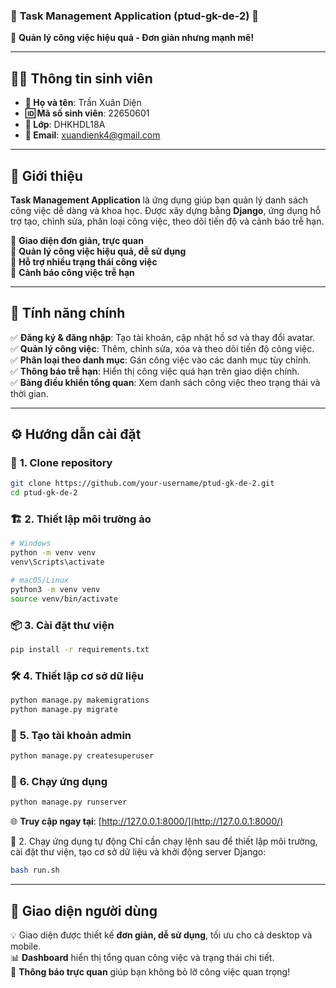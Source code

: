 ### 🌟 **Task Management Application (ptud-gk-de-2)** 🌟  

📌 **Quản lý công việc hiệu quả - Đơn giản nhưng mạnh mẽ!**  

---

## 🧑‍🎓 **Thông tin sinh viên**  
- **👤 Họ và tên**: Trần Xuân Diện  
- **🆔 Mã số sinh viên**: 22650601  
- **🏫 Lớp**: DHKHDL18A  
- **📧 Email**: xuandienk4@gmail.com  

---

## 🚀 **Giới thiệu**  
**Task Management Application** là ứng dụng giúp bạn quản lý danh sách công việc dễ dàng và khoa học. Được xây dựng bằng **Django**, ứng dụng hỗ trợ tạo, chỉnh sửa, phân loại công việc, theo dõi tiến độ và cảnh báo trễ hạn.  

🔹 **Giao diện đơn giản, trực quan**  
🔹 **Quản lý công việc hiệu quả, dễ sử dụng**  
🔹 **Hỗ trợ nhiều trạng thái công việc**  
🔹 **Cảnh báo công việc trễ hạn**  

---

## 🎯 **Tính năng chính**  
✅ **Đăng ký & đăng nhập**: Tạo tài khoản, cập nhật hồ sơ và thay đổi avatar.  
✅ **Quản lý công việc**: Thêm, chỉnh sửa, xóa và theo dõi tiến độ công việc.  
✅ **Phân loại theo danh mục**: Gán công việc vào các danh mục tùy chỉnh.  
✅ **Thông báo trễ hạn**: Hiển thị công việc quá hạn trên giao diện chính.  
✅ **Bảng điều khiển tổng quan**: Xem danh sách công việc theo trạng thái và thời gian.  

---

## ⚙️ **Hướng dẫn cài đặt**  

### 🔽 **1. Clone repository**  
```bash
git clone https://github.com/your-username/ptud-gk-de-2.git
cd ptud-gk-de-2
```

### 🏗 **2. Thiết lập môi trường ảo**  
```bash
# Windows
python -m venv venv
venv\Scripts\activate

# macOS/Linux
python3 -m venv venv
source venv/bin/activate
```

### 📦 **3. Cài đặt thư viện**  
```bash
pip install -r requirements.txt
```

### 🛠 **4. Thiết lập cơ sở dữ liệu**  
```bash
python manage.py makemigrations
python manage.py migrate
```

### 🔑 **5. Tạo tài khoản admin**  
```bash
python manage.py createsuperuser
```

### 🚀 **6. Chạy ứng dụng**  
```bash
python manage.py runserver
```
🌐 **Truy cập ngay tại**: [http://127.0.0.1:8000/](http://127.0.0.1:8000/)  

🚀 2. Chạy ứng dụng tự động
Chỉ cần chạy lệnh sau để thiết lập môi trường, cài đặt thư viện, tạo cơ sở dữ liệu và khởi động server Django:
```bash
bash run.sh
```
---


## 🎨 **Giao diện người dùng**  
💡 Giao diện được thiết kế **đơn giản, dễ sử dụng**, tối ưu cho cả desktop và mobile.  
📊 **Dashboard** hiển thị tổng quan công việc và trạng thái chi tiết.  
🔔 **Thông báo trực quan** giúp bạn không bỏ lỡ công việc quan trọng!  
